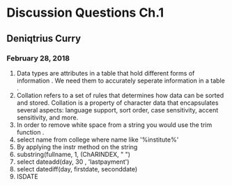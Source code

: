 # Discussion Questions Ch.1
##  Deniqtrius Curry
### February 28, 2018

1. Data types are attributes in a table that hold different forms of information . We need them to accurately seperate information in a table .
1. Collation refers to a set of rules that determines how data can be sorted and stored. Collation is a property of character data that encapsulates several aspects: language support, sort order, case sensitivity, accent sensitivity, and more.
1.  In order to remove white space from a string you would use the trim function .
1.  select name from college where name like '%institute%' 
1.   By applying the instr method on the string 
1.  substring(fullname, 1, (ChARINDEX, " ")
1.   select dateadd(day, 30 , 'lastpayment')
1.  select datediff(day, firstdate, seconddate)
1.  ISDATE